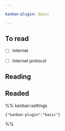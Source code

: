 ```yaml
---

kanban-plugin: basic

---
```


## To read

- [ ] Internet
- [ ] Internet protocol


## Reading



## Readed





%% kanban:settings
```
{"kanban-plugin":"basic"}
```
%%